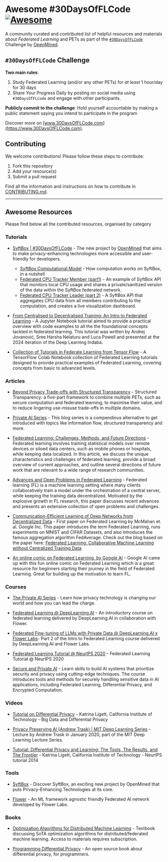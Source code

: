 # Awesome #30DaysOfFLCode [![Awesome](https://cdn.rawgit.com/sindresorhus/awesome/d7305f38d29fed78fa85652e3a63e154dd8e8829/media/badge.svg)](https://github.com/sindresorhus/awesome)

A community curated and contributed list of helpful resources and materials about _Federated Learning_ and PETs as part of the [`#30DaysOfFLCode`](https://info.openmined.org/30daysofflcode) Challenge by [OpenMined](https://openmined.org).

## `#30DaysOfFLCode` Challenge

**Two main rules**:

1. Study Federated Learning (and/or any other PETs) for _at least_ 1 hour/day for 30 days
2. Share Your Progress Daily by posting on social media using `#30DaysOfFLCode` and engage with other participants.

**Publicly commit to the challenge**: Hold yourself accountable by making a public statement saying you intend to participate in the program

Discover more on [www.30DaysOfFLCode.com](https://www.30DaysOfFLCode.com).

## Contributing
We welcome contributions! Please follow these steps to contribute:

1. Fork this repository
2. Add your resource(s)
3. Submit a pull request

Find all the information and instructions on how to contribute in [CONTRIBUTING.md](./CONTRIBUING.md).

---

## Awesome Resources

Please find below all the contributed resources, organised by category



### Tutorials

* [SyftBox | #30DaysOfFLCode](https://syftbox-documentation.openmined.org/) - The new project by [OpenMined](https://openmined.org) that aims to make privacy-enhancing technologies more accessible and user-friendly for developers.

    * [SyftBox Computational Model](https://syftbox-documentation.openmined.org/computation-model) - How computation works on SyftBox, in a nutshell
    * [Federated CPU Tracker Member (part1)](https://syftbox-documentation.openmined.org/cpu-tracker-1) - An example of SyftBox API that monitors local CPU usage and shares a private/sanitized version of the data within the SyftBox federated network.
    * [Federated CPU Tracker Leader (part 2)](https://syftbox-documentation.openmined.org/cpu-tracker-2) - A SyftBox API that aggregates CPU data from all members contributing to the computation, and creates a live visualization dashboard.

* [From Centralised to Decentralised Training: An Intro to Federated Learning](https://github.com/deep-learning-indaba/indaba-pracs-2024/tree/main/practicals/Federated_Learning) - A Jupyter Notebook tutorial aimed to provide a practical overview with code examples to all the the foundational concepts tackled in federated learning. This tutorial was written by Andrej Jovanović, Sree Harsha Nelaturu and Luca Powell and presented at the 2024 iteration of the Deep Learning Indaba.
  
* [Collection of Tutorials in Federate Learning from Tensor Flow](https://www.tensorflow.org/federated/tutorials/tutorials_overview) - A TensorFlow Colab Notebook collection of Federated Learning tutorials designed to provide practical examples of Federated Learning, covering concepts from basic to advanced levels.

### Articles

* [Beyond Privacy Trade-offs with Structured Transparency](https://arxiv.org/abs/2012.08347) - Structured Transparency: a five-part framework to combine multiple PETs, such as secure computation and federated learning, to maximise their value, and to reduce lingering use-misuse trade-offs in multiple domains.

* [Private AI Series](https://blog.openmined.org/tag/private-ai-series/) - This blog series is a compendious alternative to get introduced with topics like information flow, structured transparency and more.

* [Federated Learning: Challenges, Methods, and Future Directions](https://arxiv.org/abs/1908.07873) - 
Federated learning involves training statistical models over remote devices or siloed data centers, such as mobile phones or hospitals, while keeping data localized. In this article, we discuss the unique characteristics and challenges of federated learning, provide a broad overview of current approaches, and outline several directions of future work that are relevant to a wide range of research communities.

* [Advances and Open Problems in Federated Learning](https://arxiv.org/abs/1912.04977) - Federated learning (FL) is a machine learning setting where many clients collaboratively train a model under the orchestration of a central server, while keeping the training data decentralized. Motivated by the explosive growth in FL research, this paper discusses recent advances and presents an extensive collection of open problems and challenges.

* [Communication-Efficient Learning of Deep Networks from Decentralized Data](https://proceedings.mlr.press/v54/mcmahan17a/mcmahan17a.pdf) - First paper on Federated Learning by McMahan et. al. Google Inc. This paper introduces the term Federated Learning, runs experiments on MNIST and CIFAR Datasets, and also introduces the famous aggregation algorithm FedAverage. Check out the blog based on the paper here: [Federated Learning: Collaborative Machine Learning without Centralized Training Data](https://research.google/blog/federated-learning-collaborative-machine-learning-without-centralized-training-data/)

* [An online comic on Federated Learning, by Google AI](https://federated.withgoogle.com/) - Google AI came up with this fun online comic on Federated Learning which is a great resource for beginners starting their journey in the field of Federated Learning. Great for building up the motivation to learn FL.


### Courses

* [The Private AI Series](https://courses.openmined.org/) - Learn how privacy technology is changing our world and how you can lead the charge.

* [Federated Learning @ DeepLearning.AI](https://www.deeplearning.ai/short-courses/intro-to-federated-learning/) - An introductory course on federated learning delivered by DeepLearning.AI in collaboration with Flower.

* [Federated Fine-tuning of LLMs with Private Data @ DeepLearning.AI x Flower Labs](https://learn.deeplearning.ai/courses/intro-to-federated-learning-c2)- Part 2 of the Intro to Federated Learning course delivered by DeepLearning.AI and Flower Labs.

* [Federated Learning Tutorial @ NeurIPS 2020](https://drive.google.com/file/d/1QGY2Zytp9XRSu95fX2lCld8DwfEdcHCG/view) - Federated Learning Tutorial @ NeurIPS 2020

* [Secure and Private AI](https://www.udacity.com/course/secure-and-private-ai--ud185) - Learn skills to build AI systems that prioritize security and privacy using cutting-edge techniques. The course introduces tools and methods for securely handling sensitive data in AI applications, including Federated Learning, Differential Privacy, and Encrypted Computation.

### Videos

* [Tutorial on Differential Privacy](https://youtu.be/ekIL65D0R3o?feature=shared) - Katrina Ligett, California Institute of Technology - Big Data and Differential Privacy

* [Privacy Preserving AI (Andrew Trask) | MIT Deep Learning Series](https://youtu.be/4zrU54VIK6k?feature=shared) - Lecture by Andrew Trask in January 2020, part of the MIT Deep Learning Lecture Series.

* [Tutorial: Differential Privacy and Learning: The Tools, The Results, and The Frontier](https://youtu.be/hoEyvHCRRc8?feature=shared) - Katrina Ligett, California Institute of Technology - NeurIPS tutorial 2014

### Tools 

* [SyftBox](https://github.com/OpenMined/syft) - Discover SyftBox, an exciting new project by OpenMined that puts Privacy-Enhancing Technologies at its core.

* [Flower](https://github.com/adap/flower) - An ML framework agnostic friendly Federated AI network developed by Flower Labs.

### Books

* [Optimization Algorithms for Distributed Machine Learning](https://link.springer.com/book/10.1007/978-3-031-19067-4) - Textbook discussing SoTA optimization algorithms for distributed/federated machine learning. Access to materials requires subscription.

* [Programming Differential Privacy](https://programming-dp.com/) - An open source book about differential privacy, for programmers.
